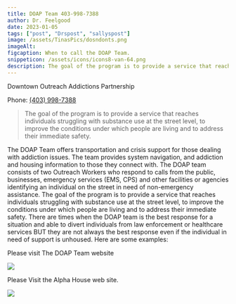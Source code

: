 ```yaml
---
title: DOAP Team 403-998-7388
author: Dr. Feelgood
date: 2023-01-05
tags: ["post", "Drspost", "sallyspost"]
image: /assets/TinasPics/dosndonts.png
imageAlt:
figcaption: When to call the DOAP Team.
snippeticon: /assets/icons/icons8-van-64.png
description: The goal of the program is to provide a service that reaches individuals struggling with substance use at the street level, to improve the conditions under which people are living and to address their immediate safety.  
---
```


<p class="subHeader">
Downtown Outreach Addictions Partnership
</p>

Phone: <a href="tel:403-998-7388">(403) 998-7388</a>

<blockquote cite="https://alphahousecalgary.com/category/doap-team/">
The goal of the program is to provide a service that reaches individuals struggling with substance use at the street level, to improve the conditions under which people are living and to address their immediate safety. 
</blockquote>

The DOAP Team offers transportation and crisis support for those dealing with addiction issues. The team provides system navigation, and addiction and housing information to those they connect with. The DOAP team consists of two Outreach Workers who respond to calls from the public, businesses, emergency services (EMS, CPS) and other facilities or agencies identifying an individual on the street in need of non-emergency assistance. The goal of the program is to provide a service that reaches individuals struggling with substance use at the street level, to improve the conditions under which people are living and to address their immediate safety. There are times when the DOAP team is the best response for a situation and able to divert individuals from law enforcement or healthcare services BUT they are not always the best response even if the individual in need of support is unhoused. Here are some examples:

<div class="post__link">
<p>Please visit The DOAP Team website</p>

<a href="https://alphahousecalgary.com/category/doap-team/" target="_blank"><img src="/assets/TinasPics/DOAP-Team.jpeg" /></a>
</div>

<div class="post__link">
<p>Please Visit the Alpha House web site.

<a href="https://alphahousecalgary.com/" target="_blank"><img src="/assets/TinasPics/alpha-logo.png" /></a>
</div>
